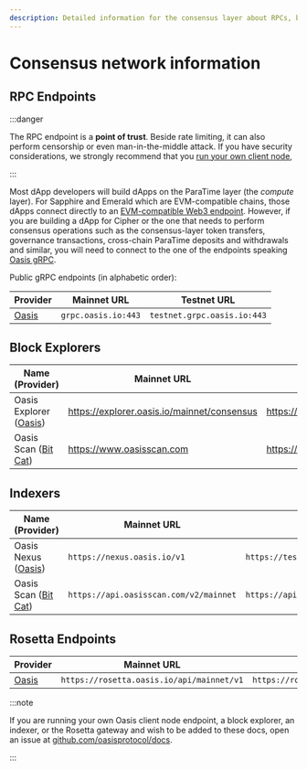 ```yaml
---
description: Detailed information for the consensus layer about RPCs, block explorers and indexers
---
```


# Consensus network information

## RPC Endpoints

:::danger

The RPC endpoint is a **point of trust**. Beside rate limiting, it can also
perform censorship or even man-in-the-middle attack. If you have security
considerations, we strongly recommend that you [run your own client
node][non-validator-node],

:::

[non-validator-node]: ../../../node/run-your-node/non-validator-node.mdx

Most dApp developers will build dApps on the ParaTime layer (the *compute*
layer). For Sapphire and Emerald which are EVM-compatible chains,
those dApps connect directly to an [EVM-compatible Web3 endpoint][web3].
However, if you are building a dApp for Cipher or the one that needs to
perform consensus operations such as the consensus-layer token transfers,
governance transactions, cross-chain ParaTime deposits and withdrawals and
similar, you will need to connect to the one of the endpoints speaking
[Oasis gRPC][grpc].

Public gRPC endpoints (in alphabetic order):

| Provider | Mainnet URL         | Testnet URL                 |
|----------|---------------------|-----------------------------|
| [Oasis]  | `grpc.oasis.io:443` | `testnet.grpc.oasis.io:443` |

[Oasis]: https://oasis.net
[web3]: ../../../node/web3.mdx
[grpc]: ../../../node/grpc.mdx

## Block Explorers

| Name (Provider)          | Mainnet URL                                   | Testnet URL                                 |
|--------------------------|-----------------------------------------------|---------------------------------------------|
| Oasis Explorer ([Oasis]) | https://explorer.oasis.io/mainnet/consensus   | https://explorer.oasis.io/testnet/consensus |
| Oasis Scan ([Bit Cat])   | https://www.oasisscan.com                     | https://testnet.oasisscan.com               |

[Bit Cat]: https://www.bitcat365.com/

## Indexers

| Name (Provider)        | Mainnet URL                            | Testnet URL                            | Documentation                              |
|------------------------|----------------------------------------|----------------------------------------|--------------------------------------------|
| Oasis Nexus ([Oasis])  | `https://nexus.oasis.io/v1`            | `https://testnet.nexus.oasis.io/v1`    | [API][Nexus-docs]                          |
| Oasis Scan ([Bit Cat]) | `https://api.oasisscan.com/v2/mainnet` | `https://api.oasisscan.com/v2/testnet` | [API][OasisScan-docs]                      |

[Nexus-docs]: https://nexus.oasis.io/v1/spec/v1.html
[OasisScan-docs]: https://api.oasisscan.com/v2/swagger/

## Rosetta Endpoints

| Provider | Mainnet URL                               | Testnet URL                               |
|----------|-------------------------------------------|-------------------------------------------|
| [Oasis]  | `https://rosetta.oasis.io/api/mainnet/v1` | `https://rosetta.oasis.io/api/testnet/v1` |

:::note

If you are running your own Oasis client node endpoint, a block explorer, an
indexer, or the Rosetta gateway and wish to be added to these docs, open an
issue at [github.com/oasisprotocol/docs].

:::

[github.com/oasisprotocol/docs]: https://github.com/oasisprotocol/docs/issues